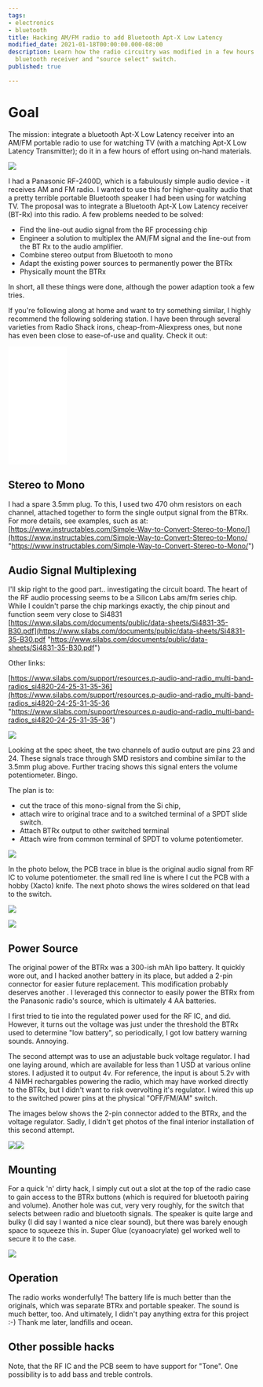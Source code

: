 ```yaml
---
tags:
- electronics
- bluetooth
title: Hacking AM/FM radio to add Bluetooth Apt-X Low Latency
modified_date: 2021-01-18T00:00:00.000-08:00
description: Learn how the radio circuitry was modified in a few hours to insert a
  bluetooth receiver and "source select" switch.
published: true

---
```

# Goal

The mission: integrate a bluetooth Apt-X Low Latency receiver into an AM/FM portable radio to use for watching TV (with a matching Apt-X Low Latency Transmitter); do it in a few hours of effort using on-hand materials.

![](/uploads/bt-radio-final.jpg)

I had a Panasonic RF-2400D, which is a fabulously simple audio device - it receives AM and FM radio. I wanted to use this for higher-quality audio that a pretty terrible portable Bluetooth speaker I had been using for watching TV. The proposal was to integrate a Bluetooth Apt-X Low Latency receiver (BT-Rx) into this radio. A few problems needed to be solved:

* Find the line-out audio signal from the RF processing chip
* Engineer a solution to multiplex the AM/FM signal and the line-out from the BT Rx to the audio amplifier.
* Combine stereo output from Bluetooth to mono
* Adapt the existing power sources to permanently power the BTRx
* Physically mount the BTRx

In short, all these things were done, although the power adaption took a few tries.

If you're following along at home and want to try something similar, I highly recommend the following soldering station. I have been through several varieties from Radio Shack irons, cheap-from-Aliexpress ones, but none has even been close to ease-of-use and quality. Check it out: 

<iframe style="width:120px;height:240px;" marginwidth="0" marginheight="0" scrolling="no" frameborder="0" src="//ws-na.amazon-adsystem.com/widgets/q?ServiceVersion=20070822&OneJS=1&Operation=GetAdHtml&MarketPlace=US&source=ac&ref=qf_sp_asin_til&ad_type=product_link&tracking_id=thermal002-20&marketplace=amazon&amp;region=US&placement=B01DGZFSNE&asins=B01DGZFSNE&linkId=b4592e9570aedb9ade42c0a94ff9beb9&show_border=false&link_opens_in_new_window=true&price_color=333333&title_color=0066c0&bg_color=ffffff">

_<small I make a small commission from this link</small>_</iframe>

## Stereo to Mono

I had a spare 3.5mm plug. To this, I used two 470 ohm resistors on each channel, attached together to form the single output signal from the BTRx. For more details, see examples, such as at: [https://www.instructables.com/Simple-Way-to-Convert-Stereo-to-Mono/](https://www.instructables.com/Simple-Way-to-Convert-Stereo-to-Mono/ "https://www.instructables.com/Simple-Way-to-Convert-Stereo-to-Mono/")

## Audio Signal Multiplexing

I'll skip right to the good part.. investigating the circuit board. The heart of the RF audio processing seems to be a Silicon Labs am/fm series chip.  While I couldn't parse the chip markings exactly, the chip pinout and function seem very close to Si4831 [https://www.silabs.com/documents/public/data-sheets/Si4831-35-B30.pdf](https://www.silabs.com/documents/public/data-sheets/Si4831-35-B30.pdf "https://www.silabs.com/documents/public/data-sheets/Si4831-35-B30.pdf")

Other links:

[https://www.silabs.com/support/resources.p-audio-and-radio_multi-band-radios_si4820-24-25-31-35-36](https://www.silabs.com/support/resources.p-audio-and-radio_multi-band-radios_si4820-24-25-31-35-36 "https://www.silabs.com/support/resources.p-audio-and-radio_multi-band-radios_si4820-24-25-31-35-36")

![](/uploads/pxl_20201212_181434846-2.jpg)

Looking at the spec sheet, the two channels of audio output are pins 23 and 24. These signals trace through SMD resistors and combine similar to the 3.5mm plug above. Further tracing shows this signal enters the volume potentiometer. Bingo.

The plan is to:

* cut the trace of this mono-signal from the Si chip,
* attach wire to original trace and to a switched terminal of a SPDT slide switch.
* Attach BTRx output to other switched terminal
* Attach wire from common terminal of SPDT to volume potentiometer.

![](/uploads/switch-schematic.svg)

In the photo below, the PCB trace in blue is the original audio signal from RF IC to volume potentiometer. the small red line is where I cut the PCB with a hobby (Xacto) knife. The next photo shows the wires soldered on that lead to the switch.

![](/uploads/inkedaudio-trace-orig-annotated_li.jpg)

![](/uploads/audio-trace-zoom1.jpg)

## Power Source

The original power of the BTRx was a 300-ish mAh lipo battery. It quickly wore out, and I hacked another battery in its place, but added a 2-pin connector for easier future replacement. This modification probably deserves another . I leveraged this connector to easily power the BTRx from the Panasonic radio's source, which is ultimately 4 AA batteries.

I first tried to tie into the regulated power used for the RF IC, and did. However, it turns out the voltage was just under the threshold the BTRx used to determine "low battery", so periodically, I got low battery warning sounds. Annoying.

The second attempt was to use an adjustable buck voltage regulator. I had one laying around, which are available for less than 1 USD at various online stores. I adjusted it to output 4v. For reference, the input is about 5.2v with 4 NiMH rechargables powering the radio, which may have worked directly to the BTRx, but I didn't want to risk overvolting it's regulator. I wired this up to the switched power pins at the physical "OFF/FM/AM" switch.

The images below shows the 2-pin connector added to the BTRx, and the voltage regulator. Sadly, I didn't get photos of the final interior installation of this second attempt.

![](/uploads/btrx-power-connector.jpg)![](/uploads/voltage-reg.jpg)

## Mounting

For a quick 'n' dirty hack, I simply cut out a slot at the top of the radio case to gain access to the BTRx buttons (which is required for bluetooth pairing and volume). Another hole was cut, very very roughly, for the switch that selects between radio and bluetooth signals. The speaker is quite large and bulky (I did say I wanted a nice clear sound), but there was barely enough space to squeeze this in. Super Glue (cyanoacrylate) gel worked well to secure it to the case.

![](/uploads/mounting-1.jpg)

## Operation

The radio works wonderfully! The battery life is much better than the originals, which was separate BTRx and portable speaker. The sound is much better, too. And ultimately, I didn't pay anything extra for this project :-) Thank me later, landfills and ocean.

## Other possible hacks

Note, that the RF IC and the PCB seem to have support for "Tone". One possibility is to add bass and treble controls.